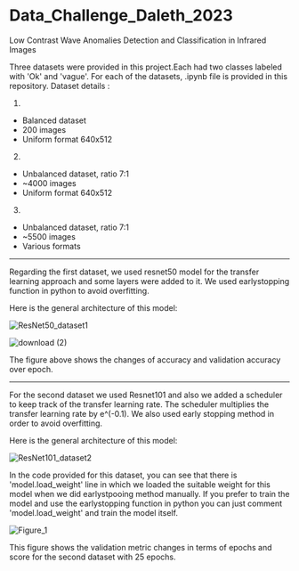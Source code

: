 # Data_Challenge_Daleth_2023
Low Contrast Wave Anomalies Detection and Classification in Infrared Images

Three datasets were provided in this project.Each had two classes labeled with 'Ok' and 'vague'. For each of the datasets, .ipynb file is provided in this repository.
Dataset details : 

1.
- Balanced dataset
- 200 images
- Uniform format 640x512

2.
- Unbalanced dataset, ratio 7:1
- ~4000 images
- Uniform format 640x512

3.
- Unbalanced dataset, ratio 7:1
- ~5500 images
- Various formats


---------------------------
Regarding the first dataset, we used resnet50 model for the transfer learning approach and some layers were added to it. We used earlystopping function in python to avoid overfitting.

Here is the general architecture of this model: 

![ResNet50_dataset1](https://github.com/KouroshGerayeli/Data_Challenge_Daleth_2023/assets/92382815/aee6e310-56e9-4e61-bd8d-7e86a9fcae46)






![download (2)](https://github.com/KouroshGerayeli/Data_Challenge_Daleth_2023/assets/92382815/5fce25f3-766b-496f-8db3-7b636984ac62)

The figure above shows the changes of accuracy and validation accuracy over epoch.

---------------------------
For the second dataset we used Resnet101 and also we added a scheduler to keep track of the transfer learning rate. The scheduler multiplies the transfer learning rate by e^(-0.1). We also used early stopping method in order to avoid overfitting. 

Here is the general architecture of this model: 

![ResNet101_dataset2](https://github.com/KouroshGerayeli/Data_Challenge_Daleth_2023/assets/92382815/b95d8066-bf71-4bee-aabc-1ad8fdf56e0f)

In the code provided for this dataset, you can see that there is 'model.load_weight' line in which we loaded the suitable weight for this model when we did earlystpooing method manually. If you prefer to train the model and use the earlystopping function in python you can just comment 'model.load_weight' and train the model itself.




![Figure_1](https://github.com/KouroshGerayeli/Data_Challenge_Daleth_2023/assets/92382815/7214bdc6-8082-43c6-add6-d0c8a8eb3211)

This figure shows the validation metric changes in terms of epochs and score for the second dataset with 25 epochs.






